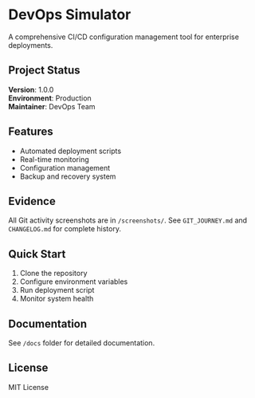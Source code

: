 # DevOps Simulator

A comprehensive CI/CD configuration management tool for enterprise deployments.

## Project Status
**Version**: 1.0.0  
**Environment**: Production  
**Maintainer**: DevOps Team

## Features
- Automated deployment scripts  
- Real-time monitoring  
- Configuration management  
- Backup and recovery system  

## Evidence
All Git activity screenshots are in `/screenshots/`.
See `GIT_JOURNEY.md` and `CHANGELOG.md` for complete history.

## Quick Start
1. Clone the repository  
2. Configure environment variables  
3. Run deployment script  
4. Monitor system health  

## Documentation
See `/docs` folder for detailed documentation.

## License
MIT License
